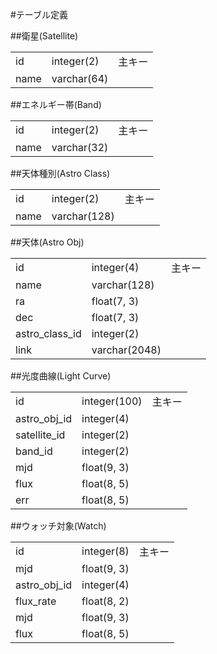 #テーブル定義


##衛星(Satellite)
<table>
  <tr>
    <td>id</td>
    <td>integer(2)</td>
    <td>主キー</td>
  </tr>
  <tr>
    <td>name</td>
    <td>varchar(64)</td>
    <td></td>
  </tr>
</table>

##エネルギー帯(Band)
<table>
  <tr>
    <td>id</td>
    <td>integer(2)</td>
    <td>主キー</td>
  </tr>
  <tr>
    <td>name</td>
    <td>varchar(32)</td>
    <td></td>
  </tr>
</table>

##天体種別(Astro Class)
<table>
  <tr>
    <td>id</td>
    <td>integer(2)</td>
    <td>主キー</td>
  </tr>
  <tr>
    <td>name</td>
    <td>varchar(128)</td>
    <td></td>
  </tr>
</table>

##天体(Astro Obj)
<table>
  <tr>
    <td>id</td>
    <td>integer(4)</td>
    <td>主キー</td>
  </tr>
  <tr>
    <td>name</td>
    <td>varchar(128)</td>
    <td></td>
  </tr>
  <tr>
    <td>ra</td>
    <td>float(7, 3)</td>
    <td></td>
  </tr>
  <tr>
    <td>dec</td>
    <td>float(7, 3)</td>
    <td></td>
  </tr>
  <tr>
    <td>astro_class_id</td>
    <td>integer(2)</td>
    <td></td>
  </tr>
  <tr>
    <td>link</td>
    <td>varchar(2048)</td>
    <td></td>
  </tr>
</table>


##光度曲線(Light Curve)
<table>
  <tr>
    <td>id</td>
    <td>integer(100)</td>
    <td>主キー</td>
  </tr>
  <tr>
    <td>astro_obj_id</td>
    <td>integer(4)</td>
    <td></td>
  </tr>
  <tr>
    <td>satellite_id</td>
    <td>integer(2)</td>
    <td></td>
  </tr>
  <tr>
    <td>band_id</td>
    <td>integer(2)</td>
    <td></td>
  </tr>
  <tr>
    <td>mjd</td>
    <td>float(9, 3)</td>
    <td></td>
  </tr>
  <tr>
    <td>flux</td>
    <td>float(8, 5)</td>
    <td></td>
  </tr>
  <tr>
    <td>err</td>
    <td>float(8, 5)</td>
    <td></td>
  </tr>
</table>

##ウォッチ対象(Watch)
<table>
  <tr>
    <td>id</td>
    <td>integer(8)</td>
    <td>主キー</td>
  </tr>
  <tr>
    <td>mjd</td>
    <td>float(9, 3)</td>
    <td></td>
  </tr>
  <tr>
    <td>astro_obj_id</td>
    <td>integer(4)</td>
    <td></td>
  </tr>
  <tr>
    <td>flux_rate</td>
    <td>float(8, 2)</td>
    <td></td>
  </tr>
  <tr>
    <td>mjd</td>
    <td>float(9, 3)</td>
    <td></td>
  </tr>
  <tr>
    <td>flux</td>
    <td>float(8, 5)</td>
    <td></td>
  </tr>
</table>


